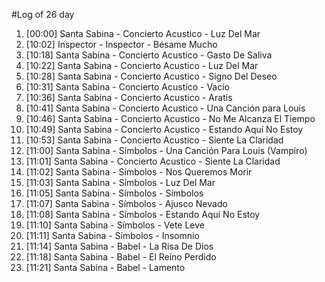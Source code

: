 #Log of 26 day

1. [00:00] Santa Sabina - Concierto Acustico - Luz Del Mar
1. [10:02] Inspector - Inspector - Bésame Mucho
1. [10:18] Santa Sabina - Concierto Acustico - Gasto De Saliva
1. [10:22] Santa Sabina - Concierto Acustico - Luz Del Mar
1. [10:28] Santa Sabina - Concierto Acustico - Signo Del Deseo
1. [10:31] Santa Sabina - Concierto Acustico - Vacío
1. [10:36] Santa Sabina - Concierto Acustico - Aratis
1. [10:41] Santa Sabina - Concierto Acustico - Una Canción para Louis
1. [10:46] Santa Sabina - Concierto Acustico - No Me Alcanza El Tiempo
1. [10:49] Santa Sabina - Concierto Acustico - Estando Aquí No Estoy
1. [10:53] Santa Sabina - Concierto Acustico - Siente La Claridad
1. [11:00] Santa Sabina - Símbolos - Una Canción Para Louis (Vampiro)
1. [11:01] Santa Sabina - Concierto Acustico - Siente La Claridad
1. [11:02] Santa Sabina - Símbolos - Nos Queremos Morir
1. [11:03] Santa Sabina - Símbolos - Luz Del Mar
1. [11:05] Santa Sabina - Símbolos - Símbolos
1. [11:07] Santa Sabina - Símbolos - Ajusco Nevado
1. [11:08] Santa Sabina - Símbolos - Estando Aquí No Estoy
1. [11:10] Santa Sabina - Símbolos - Vete Leve
1. [11:11] Santa Sabina - Símbolos - Insomnio
1. [11:14] Santa Sabina - Babel - La Risa De Dios
1. [11:18] Santa Sabina - Babel - El Reino Perdido
1. [11:21] Santa Sabina - Babel - Lamento
